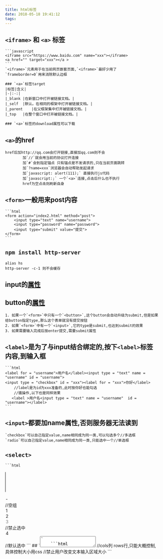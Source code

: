 ```yaml
---
title: html标签
date: 2018-05-18 19:41:12
tags:
---
```


## `<iframe>` 和 `<a>` 标签
    ```javascript
    <iframe src="https://www.baidu.com" name="xxx"></iframe>
    <a href="" target="xxx"></a >
    ```
    `<iframe>`元素用于在当前网页嵌套页面,`<iframe>`最好少用了
    `frameborder=0`用来消除默认边框
    
    ### `<a>`标签target
    |标签|含义|
    |-|:-:|
    |_blank	|在新窗口中打开被链接文档。|
    |_self	|默认。在相同的框架中打开被链接文档。|
    |_parent	|在父框架集中打开被链接文档。|
    |_top	|在整个窗口中打开被链接文档。|

    ### `<a>`标签的download属性可以下载
## `<a>`的href
    href后加http://qq.com会打开链接,直接加qq.com则不会
            加`//`就会用当前的协议打开连接
            加`#`会到指定锚点 只有锚点是不发请求的,只在当前页面跳转
            加`?name=xxx`浏览器会自动帮助发起请求
            加`javascript: alert(111);` 直接执行js代码
            加`javascript:;` 一个`<a>`连接,点击后什么也不执行 
            href为空点击则刷新自身

## `<form>`一般用来post内容
    ```html
    <form action="index2.html" method="post">
        <input type="text" name="username">
        <input type="password" name="password">
        <input type="submit" value="提交">
    </form>
    ```

## `npm install http-server`
    alias hs
    http-server -c-1 则不会缓存

## input的[属性](https://developer.mozilla.org/zh-CN/docs/Web/HTML/Element/Input)
## button的[属性](https://developer.mozilla.org/zh-CN/docs/Web/HTML/Element/button)
    1. 如果一个`<form>`中只有一个`<button>`,这个button会自动升级为submit,但是如果给button指定type,那么这个表单就没有提交按钮
    2. 如果`<form>`中有一个`<input>`,它的type是submit,也达到submit的效果
    3. 如果需要输入完成后按enter提交,需要submit属性

## `<label>`是为了与input结合绑定的,按下`<label>`标签内容,到输入框
    ```html
    <label for = "username">用户名</label><input type = "text" name = "username" id = "username">
    <input type = "checkbox" id = "xxx"><label for = "xxx">你好</label>
        //label是为id为xxx准备的,此时按你好也能勾选
        //骚操作,以下也是同样效果
       <label >用户名<input type = "text" name = "username"  id = "username"></label>
    ```
## `<input>`都要加name属性,否则服务器无法读到
    `checkbox`可以自己指定value,name相同成为同一类,可以勾选多个//多选框
    `radio`可以自己指定value,name相同成为同一类,只能选中一个//单选框

## `<select>`
    ```html
<select name="group" id="" multiple>//alt键多选
  <option value="">-</option> //空组
  <option value="1">1</option>
  <option value="2">2</option>
  <option value="3" disabled>3</option> //禁止选中
  <option value="4" selected>4</option> //默认选中
</select>
    ```
## `<textarea>`
    ```html
    <textarea style="resize: none" name="hobby" id="" cols="30" rows="10"></textarea> 
    //cols列 rows行,只能大概控制,具体控制大小用css
    //禁止用户改变文本输入区域大小
    ```